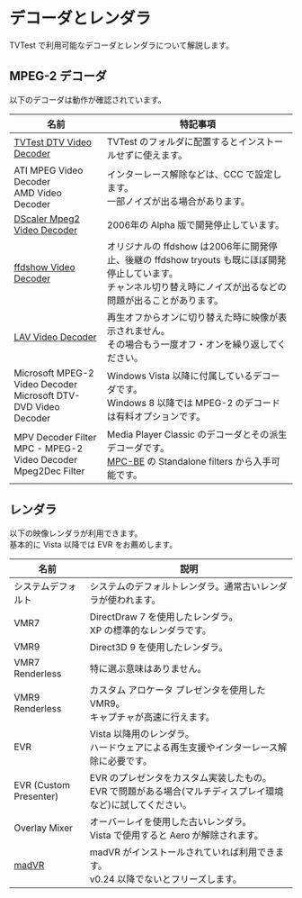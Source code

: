# デコーダとレンダラ

TVTest で利用可能なデコーダとレンダラについて解説します。

## MPEG-2 デコーダ

以下のデコーダは動作が確認されています。

名前| 特記事項  
---|---  
[TVTest DTV Video Decoder](https://github.com/DBCTRADO/TVTestVideoDecoder)|TVTest のフォルダに配置するとインストールせずに使えます。  
ATI MPEG Video Decoder<br>AMD Video Decoder| インターレース解除などは、CCC で設定します。<br>一部ノイズが出る場合があります。  
[DScaler Mpeg2 Video Decoder](http://deinterlace.sourceforge.net/dscaler5.htm)| 2006年の Alpha 版で開発停止しています。  
[ffdshow Video Decoder](http://ffdshow-tryout.sourceforge.net/)| オリジナルの ffdshow は2006年に開発停止、後継の ffdshow tryouts も既にほぼ開発停止しています。<br>チャンネル切り替え時にノイズが出るなどの問題が出ることがあります。  
[LAV Video Decoder](https://github.com/Nevcairiel/LAVFilters)|再生オフからオンに切り替えた時に映像が表示されません。<br>その場合もう一度オフ・オンを繰り返してください。  
Microsoft MPEG-2 Video Decoder<br>Microsoft DTV-DVD Video Decoder| Windows Vista 以降に付属しているデコーダです。<br>Windows 8 以降では MPEG-2 のデコードは有料オプションです。  
MPV Decoder Filter<br>MPC - MPEG-2 Video Decoder<br>Mpeg2Dec Filter| Media Player Classic のデコーダとその派生デコーダです。<br>[MPC-BE](https://sourceforge.net/projects/mpcbe/) の Standalone filters から入手可能です。  
  
  
## レンダラ

以下の映像レンダラが利用できます。  
基本的に Vista 以降では EVR をお薦めします。

名前| 説明  
---|---  
システムデフォルト| システムのデフォルトレンダラ。通常古いレンダラが使われます。  
VMR7| DirectDraw 7 を使用したレンダラ。<br>XP の標準的なレンダラです。  
VMR9| Direct3D 9 を使用したレンダラ。  
VMR7 Renderless| 特に選ぶ意味はありません。  
VMR9 Renderless| カスタム アロケータ プレゼンタを使用したVMR9。<br>キャプチャが高速に行えます。  
EVR| Vista 以降用のレンダラ。<br>ハードウェアによる再生支援やインターレース解除に必要です。  
EVR (Custom Presenter)| EVR のプレゼンタをカスタム実装したもの。EVR で問題がある場合(マルチディスプレイ環境など)に試してください。  
Overlay Mixer| オーバーレイを使用した古いレンダラ。<br>Vista で使用すると Aero が解除されます。  
[madVR](http://madvr.com/)| madVR がインストールされていれば利用できます。<br>v0.24 以降でないとフリーズします。

